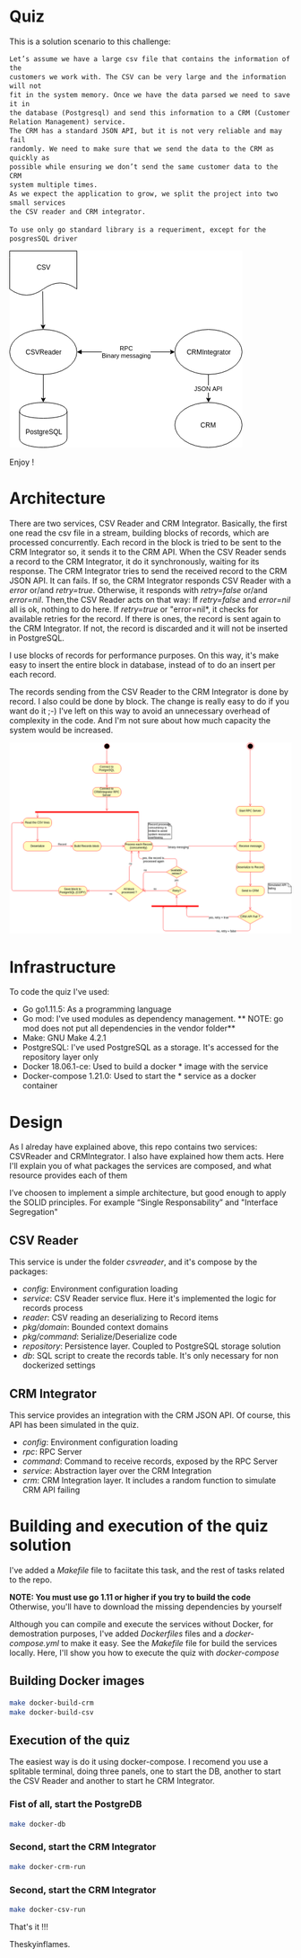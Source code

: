 # Quiz
This is a solution scenario to this challenge:
```
Let’s assume we have a large csv file that contains the information of the
customers we work with. The CSV can be very large and the information will not
fit in the system memory. Once we have the data parsed we need to save it in
the database (Postgresql) and send this information to a CRM (Customer
Relation Management) service.
The CRM has a standard JSON API, but it is not very reliable and may fail
randomly. We need to make sure that we send the data to the CRM as quickly as
possible while ensuring we don’t send the same customer data to the CRM
system multiple times.
As we expect the application to grow, we split the project into two small services
the CSV reader and CRM integrator.

To use only go standard library is a requeriment, except for the posgresSQL driver
```
![](./Paack-global.png)

Enjoy !

# Architecture
There are two services, CSV Reader and CRM Integrator. Basically, the first one read the csv file in a stream, building blocks of records, which are processed concurrently. Each record in the block is tried to be sent to the CRM Integrator so, it sends  it to the CRM API. When the CSV Reader sends a record to the CRM Integrator, it do it synchronously, waiting for its response. The CRM Integrator tries to send the received record to the CRM JSON API. It can fails. If so, the CRM Integrator responds CSV Reader with a *error* or/and *retry=true*. Otherwise, it responds with *retry=false* or/and *error=nil*. Then,the CSV Reader  acts on that way: If *retry=false* and *error=nil* all is ok, nothing to do here. If *retry=true* or "error=nil*, it checks for available retries for the record. If there is ones, the record is sent again to the CRM Integrator. If not, the record is discarded and it will not be inserted in PostgreSQL.

I use blocks of records for performance purposes. On this way, it's make easy to insert the entire block in database, instead of to do an insert per each record. 

The records sending from the CSV Reader to the CRM Integrator is done by record. I also could be done by block. The change is really easy to do if you want do it ;-) I've left on this way to avoid an unnecessary overhead of complexity in the code. And I'm not sure about how much capacity the system would be increased.

![](./Paack-csvreader.png) 

# Infrastructure
To code the quiz I've used:
* Go go1.11.5: As a programming language
* Go mod: I've used modules as dependency management. ** NOTE: go mod does not put all dependencies in the vendor folder**
* Make: GNU Make 4.2.1
* PostgreSQL: I've used PostgreSQL as a storage. It's accessed for the repository layer only
* Docker 18.06.1-ce: Used to build a docker * image with the service
* Docker-compose 1.21.0: Used to start the * service as a docker container

# Design
As I alreday have explained above, this repo contains two services: CSVReader and CRMIntegrator. I also have explained how them acts. Here I'll explain you of what packages the services are composed, and what resource provides each of them

I’ve choosen to implement a simple architecture, but good enough to apply the SOLID principles. For example “Single Responsability” and "Interface Segregation"

## CSV Reader
This service is under the folder *csvreader*, and it's compose by the packages:

* *config*: Environment configuration loading
* *service*: CSV Reader service flux. Here it's implemented the logic for records process
* *reader*: CSV reading an deserializing to Record items
* *pkg/domain*: Bounded context domains
* *pkg/command*: Serialize/Deserialize code
* *repository*: Persistence layer. Coupled to PostgreSQL storage solution
* *db*: SQL script to create the records table. It's only necessary for non dockerized settings

## CRM Integrator
This service provides an integration with the CRM JSON API. Of course, this API has been simulated in the quiz.

* *config*: Environment configuration loading
* *rpc*: RPC Server
* *command*: Command to receive records, exposed by the RPC Server
* *service*: Abstraction layer over the CRM Integration
* *crm*: CRM Integration layer. It includes a random function to simulate CRM API failing 

# Building and execution of the quiz solution
I've added a *Makefile* file to faciitate this task, and the rest of tasks related to the repo.

**NOTE: You must use go 1.11 or higher if you try to build the code** Otherwise, you'll have to download the missing dependencies by yourself

Although you can compile and execute the services without Docker, for demostration purposes, I've added *Dockerfiles* files and a *docker-compose.yml* to make it easy. See the *Makefile* file for build the services locally. Here, I'll show you how to execute the quiz with *docker-compose*

## Building Docker images
```sh
make docker-build-crm
make docker-build-csv
``` 
## Execution of the quiz
The easiest way is do it using docker-compose. I recomend you use a splitable terminal, doing three panels, one to start the DB, another to start the CSV Reader and another to start he CRM Integrator.

### Fist of all, start the PostgreDB
```sh
make docker-db
``` 
### Second, start the CRM Integrator
```sh
make docker-crm-run
```
### Second, start the CRM Integrator
```sh
make docker-csv-run
```
That's it !!!

Theskyinflames.
